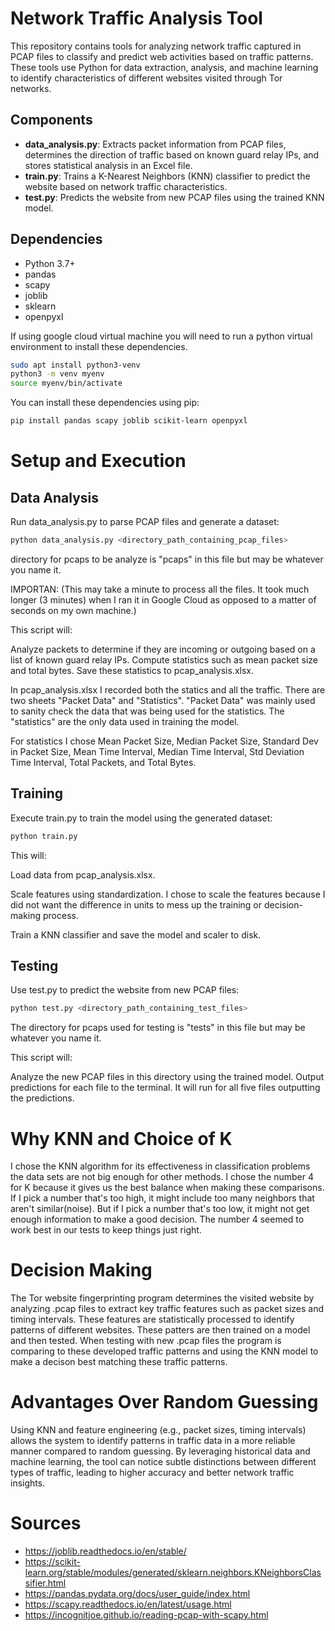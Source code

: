 # Network Traffic Analysis Tool

This repository contains tools for analyzing network traffic captured in PCAP files to classify and predict web activities based on traffic patterns. These tools use Python for data extraction, analysis, and machine learning to identify characteristics of different websites visited through Tor networks.

## Components

- **data_analysis.py**: Extracts packet information from PCAP files, determines the direction of traffic based on known guard relay IPs, and stores statistical analysis in an Excel file.
- **train.py**: Trains a K-Nearest Neighbors (KNN) classifier to predict the website based on network traffic characteristics.
- **test.py**: Predicts the website from new PCAP files using the trained KNN model.

## Dependencies

- Python 3.7+
- pandas
- scapy
- joblib
- sklearn
- openpyxl

If using google cloud virtual machine you will need to run a python virtual environment to install these dependencies.

```bash
sudo apt install python3-venv
python3 -m venv myenv
source myenv/bin/activate
```

You can install these dependencies using pip:

```bash
pip install pandas scapy joblib scikit-learn openpyxl
```

# Setup and Execution

## Data Analysis

Run data_analysis.py to parse PCAP files and generate a dataset:

```bash
python data_analysis.py <directory_path_containing_pcap_files>
```

directory for pcaps to be analyze is "pcaps" in this file but may be whatever you name it.

IMPORTAN: (This may take a minute to process all the files. It took much longer (3 minutes) when I ran it in Google Cloud as opposed to a matter of seconds on my own machine.)

This script will:

Analyze packets to determine if they are incoming or outgoing based on a list of known guard relay IPs.
Compute statistics such as mean packet size and total bytes.
Save these statistics to pcap_analysis.xlsx.

In pcap_analysis.xlsx I recorded both the statics and all the traffic. There are two sheets "Packet Data" and "Statistics". "Packet Data" was mainly used to sanity check the data that was being used for the statistics. The "statistics" are the only data used in training the model.

For statistics I chose Mean Packet Size, Median Packet Size, Standard Dev in Packet Size, Mean Time Interval, Median Time Interval, Std Deviation Time Interval, Total Packets, and Total Bytes.

## Training

Execute train.py to train the model using the generated dataset:

```bash
python train.py
```

This will:

Load data from pcap_analysis.xlsx.

Scale features using standardization. I chose to scale the features because I did not want the difference in units to mess up the training or decision-making process.

Train a KNN classifier and save the model and scaler to disk.

## Testing

Use test.py to predict the website from new PCAP files:

```bash
python test.py <directory_path_containing_test_files>
```

The directory for pcaps used for testing is "tests" in this file but may be whatever you name it.

This script will:

Analyze the new PCAP files in this directory using the trained model.
Output predictions for each file to the terminal. It will run for all five files outputting the predictions.

# Why KNN and Choice of K

I chose the KNN algorithm for its effectiveness in classification problems the data sets are not big enough for other methods. I chose the number 4 for K because it gives us the best balance when making these comparisons. If I pick a number that's too high, it might include too many neighbors that aren't similar(noise). But if I pick a number that's too low, it might not get enough information to make a good decision. The number 4 seemed to work best in our tests to keep things just right.

# Decision Making

The Tor website fingerprinting program determines the visited website by analyzing .pcap files to extract key traffic features such as packet sizes and timing intervals. These features are statistically processed to identify patterns of different websites. These patters are then trained on a model and then tested. When testing with new .pcap files the program is comparing to these developed traffic patterns and using the KNN model to make a decison best matching these traffic patterns.

# Advantages Over Random Guessing

Using KNN and feature engineering (e.g., packet sizes, timing intervals) allows the system to identify patterns in traffic data in a more reliable manner compared to random guessing. By leveraging historical data and machine learning, the tool can notice subtle distinctions between different types of traffic, leading to higher accuracy and better network traffic insights.

# Sources

- https://joblib.readthedocs.io/en/stable/
- https://scikit-learn.org/stable/modules/generated/sklearn.neighbors.KNeighborsClassifier.html
- https://pandas.pydata.org/docs/user_guide/index.html
- https://scapy.readthedocs.io/en/latest/usage.html
- https://incognitjoe.github.io/reading-pcap-with-scapy.html
